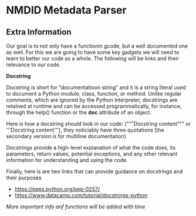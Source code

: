 # NMDID Metadata Parser

## Extra Information

Our goal is to not only have a functionin gcode, but a well documented one as well. For this we are going to have some key gadgets we will need to learn to better our code as a whole. 
The following will be links and their relevance to our code.

**Docstring**

Docstring is short for "documentatioon string" and it is a string literal used to document a Python module, class, function, or method. Unlike regular comments, which are ignored by 
the Python interpreter, docstrings are retained at runtime and can be accessed programmatically, for instance, through the help() function or the __doc__ attribute of an object. 

Here is how a docstring should look in our code: ("""Docstring content""" or '''Docstring content'''), they noticiably have three quotations (the secondary version is for multiline
documentation)

Docstrings provide a high-level explanation of what the code does, its parameters, return values, potential exceptions, and any other relevant information for understanding and using
the code.

Finally, here is are two links that can provide guidance on docstrings and their purposes
  - https://peps.python.org/pep-0257/
  - https://www.datacamp.com/tutorial/docstrings-python

_More important info anf functions will be added with time_
